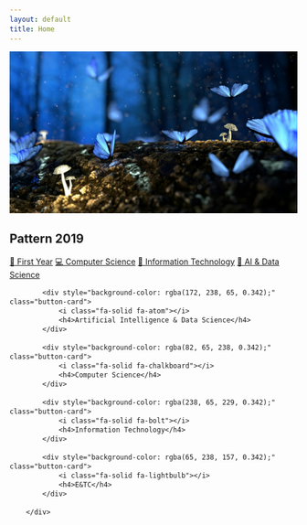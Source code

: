 ```yaml
---
layout: default
title: Home
---
```


<div class="slider-container">
  <img class="slider-image" id="slider" src="/assets/images/slider1.jpg" alt="Slide 1">
</div>

<h2>Pattern 2019</h2>
<div class="branch-grid">
  <a class="branch-btn" href="/2019-Pattern/first-year">🧠 First Year</a>
  <a class="branch-btn" href="/computer-science/">💻 Computer Science</a>
  <a class="branch-btn" href="/it/">💽 Information Technology</a>
  <a class="branch-btn" href="/aids/">🤖 AI & Data Science</a>
</div>

<div class="branch-grid">

            <div style="background-color: rgba(172, 238, 65, 0.342);" class="button-card">
                <i class="fa-solid fa-atom"></i>
                <h4>Artificial Intelligence & Data Science</h4>
            </div>

            <div style="background-color: rgba(82, 65, 238, 0.342);" class="button-card">
                <i class="fa-solid fa-chalkboard"></i>
                <h4>Computer Science</h4>
            </div>

            <div style="background-color: rgba(238, 65, 229, 0.342);" class="button-card">
                <i class="fa-solid fa-bolt"></i>
                <h4>Information Technology</h4>
            </div>

            <div style="background-color: rgba(65, 238, 157, 0.342);" class="button-card">
                <i class="fa-solid fa-lightbulb"></i>
                <h4>E&TC</h4>
            </div>

        </div>